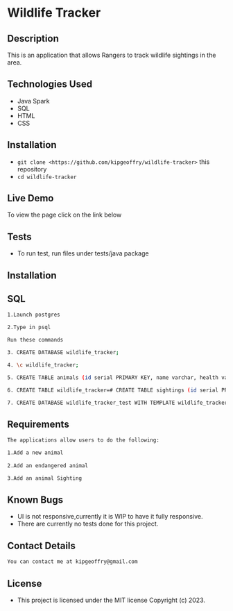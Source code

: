 # Wildlife Tracker

## Description
This is an application that allows Rangers to track wildlife sightings in the area.
## Technologies Used

- Java Spark
- SQL
- HTML
- CSS

## Installation
* `git clone <https://github.com/kipgeoffry/wildlife-tracker>` this repository
* `cd wildlife-tracker`

## Live Demo
To view the page click on the link below

## Tests

- To run test, run files under tests/java package

## Installation

## SQL
```bash
1.Launch postgres

2.Type in psql

Run these commands

3. CREATE DATABASE wildlife_tracker;

4. \c wildlife_tracker;

5. CREATE TABLE animals (id serial PRIMARY KEY, name varchar, health varchar, age varchar, type varchar);

6. CREATE TABLE wildlife_tracker=# CREATE TABLE sightings (id serial PRIMARY KEY, animal_id int, location varchar, ranger_name varchar, timestamp timestamp);

7. CREATE DATABASE wildlife_tracker_test WITH TEMPLATE wildlife_tracker;

```
## Requirements
```bash
The applications allow users to do the following:

1.Add a new animal
 
2.Add an endangered animal

3.Add an animal Sighting

```

## Known Bugs
- UI is not responsive,currently it is WIP to have it fully responsive.
- There are currently no tests done for this project.

## Contact Details
```bash
You can contact me at kipgeoffry@gmail.com
```

## License
- This project is licensed under the MIT license Copyright (c) 2023.
